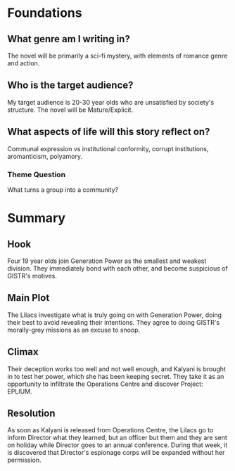 # Foundations
## What genre am I writing in?
The novel will be primarily a sci-fi mystery, with elements of romance genre and action.
## Who is the target audience?
My target audience is 20-30 year olds who are unsatisfied by society's structure. The novel will be Mature/Explicit.
## What aspects of life will this story reflect on?
Communal expression vs institutional conformity, corrupt institutions, aromanticism, polyamory.
### Theme Question
What turns a group into a community?
# Summary
## Hook
Four 19 year olds join Generation Power as the smallest and weakest division. They immediately bond with each other, and become suspicious of GISTR's motives.
## Main Plot
The Lilacs investigate what is truly going on with Generation Power, doing their best to avoid revealing their intentions. They agree to doing GISTR's morally-grey missions as an excuse to snoop.
## Climax
Their deception works too well and not well enough, and Kalyani is brought in to test her power, which she has been keeping secret. They take it as an opportunity to infiltrate the Operations Centre and discover Project: EPLIUM.
## Resolution
As soon as Kalyani is released from Operations Centre, the Lilacs go to inform Director what they learned, but an officer but them and they are sent on holiday while Director goes to an annual conference. During that week, it is discovered that Director's espionage corps will be expanded without her permission.